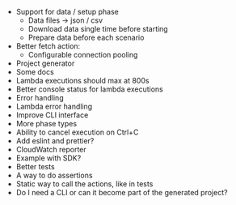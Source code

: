 - Support for data / setup phase
  - Data files -> json / csv
  - Download data single time before starting
  - Prepare data before each scenario
- Better fetch action:
  - Configurable connection pooling
- Project generator
- Some docs
- Lambda executions should max at 800s
- Better console status for lambda executions
- Error handling
- Lambda error handling
- Improve CLI interface
- More phase types
- Ability to cancel execution on Ctrl+C
- Add eslint and prettier?
- CloudWatch reporter
- Example with SDK?
- Better tests
- A way to do assertions
- Static way to call the actions, like in tests
- Do I need a CLI or can it become part of the generated project?

